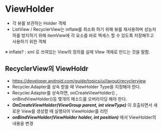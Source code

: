 # ViewHolder
- 각 뷰를 보관하는 Holder 객체
- ListView / RecyclerView는 inflate를 최소화 하기 위해 뷰를 재사용하며 성능저하를 방지하기 위해 itemView에 각 요소를 바로 엑세스 할 수 있도록 저장해두고 사용하기 위한 객체

※ inflate? : xml 로 쓰여있는 View의 정의를 실제 VIew 객체로 만드는 것을 말함.

## RecyclerView의 ViewHoldr
- https://developer.android.com/guide/topics/ui/layout/recyclerview
- Recycler.Adapter를 상속 받을 때 ViewHolder Type을 지정해야 한다.
- Recycler.Adapter를 상속하면, onCreateViewHolder() , onBindViewHolder()등 몇개의 메소드를 오버라이딩 해야 한다.
- ***OnCreateViewHolder(ViewGroup parent, int viewType)*** 이 호출되면서 새로운 View를 생성할 때 실행되어 ViewHolder를 리턴
- ***onBindViewHolder(ViewHolder holder, int position)*** 에서 ViewHolder의 내용을 변경

